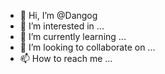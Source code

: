 - 👋 Hi, I’m @Dangog
- 👀 I’m interested in ...
- 🌱 I’m currently learning ...
- 💞️ I’m looking to collaborate on ...
- 📫 How to reach me ...

<!---
Dangog/Dangog is a ✨ special ✨ repository because its `README.md` (this file) appears on your GitHub profile.
You can click the Preview link to take a look at your changes.
--->

